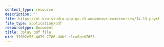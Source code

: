 ```yaml
---
content_type: resource
description: ''
file: https://ol-ocw-studio-app-qa.s3.amazonaws.com/courses/14-13-psychology-and-economics-spring-2020/37002e554d797786d4bfc1ca6aeb7653_l7mu7-YNSg0.pdf
file_type: application/pdf
resourcetype: Document
title: 3play pdf file
uid: 37002e55-4d79-7786-d4bf-c1ca6aeb7653
---
```

